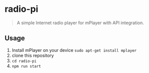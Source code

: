 # radio-pi

> A simple Internet radio player for mPlayer with API integration.

## Usage

1. Install mPlayer on your device `sudo apt-get install mplayer`
2. clone this repository
3. `cd radio-pi`
4. `npm run start`
